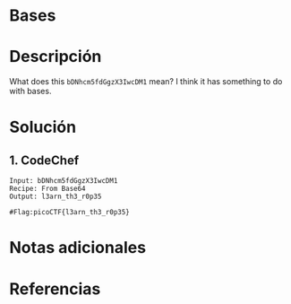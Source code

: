 # Bases

# Descripción 
What does this `bDNhcm5fdGgzX3IwcDM1` mean? I think it has something to do with bases.
# Solución 
## 1. CodeChef

```
Input: bDNhcm5fdGgzX3IwcDM1
Recipe: From Base64
Output: l3arn_th3_r0p35

#Flag:picoCTF{l3arn_th3_r0p35}
```
# Notas adicionales 

# Referencias 